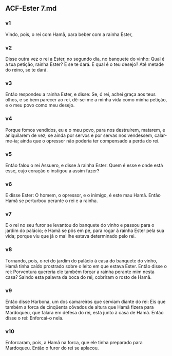 ## ACF-Ester 7.md
### v1
 Vindo, pois, o rei com Hamã, para beber com a rainha Ester,
### v2
 Disse outra vez o rei a Ester, no segundo dia, no banquete do vinho: Qual é a tua petição, rainha Ester? E se te dará. E qual é o teu desejo? Até metade do reino, se te dará.
### v3
 Então respondeu a rainha Ester, e disse: Se, ó rei, achei graça aos teus olhos, e se bem parecer ao rei, dê-se-me a minha vida como minha petição, e o meu povo como meu desejo.
### v4
 Porque fomos vendidos, eu e o meu povo, para nos destruírem, matarem, e aniquilarem de vez; se ainda por servos e por servas nos vendessem, calar-me-ia; ainda que o opressor não poderia ter compensado a perda do rei.
### v5
 Então falou o rei Assuero, e disse à rainha Ester: Quem é esse e onde está esse, cujo coração o instigou a assim fazer?
### v6
 E disse Ester: O homem, o opressor, e o inimigo, é este mau Hamã. Então Hamã se perturbou perante o rei e a rainha.
### v7
 E o rei no seu furor se levantou do banquete do vinho e passou para o jardim do palácio; e Hamã se pôs em pé, para rogar à rainha Ester pela sua vida; porque viu que já o mal lhe estava determinado pelo rei.
### v8
 Tornando, pois, o rei do jardim do palácio à casa do banquete do vinho, Hamã tinha caído prostrado sobre o leito em que estava Ester. Então disse o rei: Porventura quereria ele também forçar a rainha perante mim nesta casa? Saindo esta palavra da boca do rei, cobriram o rosto de Hamã.
### v9
 Então disse Harbona, um dos camareiros que serviam diante do rei: Eis que também a forca de cinqüenta côvados de altura que Hamã fizera para Mardoqueu, que falara em defesa do rei, está junto à casa de Hamã. Então disse o rei: Enforcai-o nela.
### v10
 Enforcaram, pois, a Hamã na forca, que ele tinha preparado para Mardoqueu. Então o furor do rei se aplacou.
